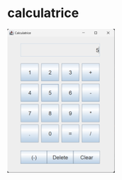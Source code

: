 # calculatrice

  <img src="https://github.com/Authentiq08/calculatrice/blob/main/assets/capture.png" style="width: 48%; display: inline-block; margin-right: 4%;" />
